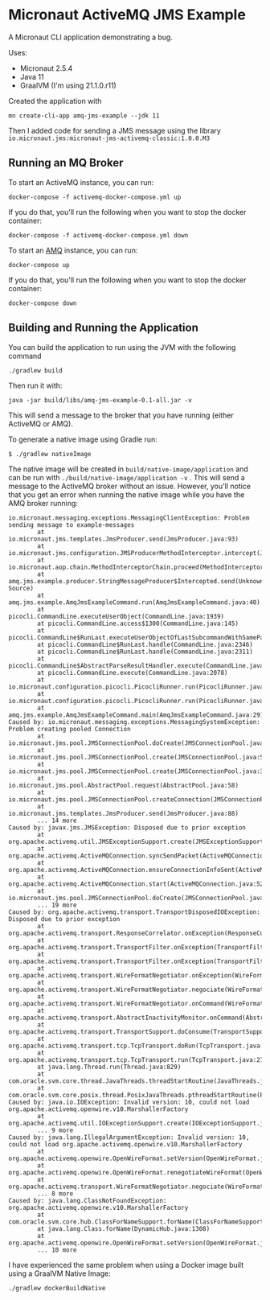 # Micronaut ActiveMQ JMS Example

A Micronaut CLI application demonstrating a bug.

Uses:
* Micronaut 2.5.4
* Java 11
* GraalVM (I'm using 21.1.0.r11)

Created the application with

    mn create-cli-app amq-jms-example --jdk 11

Then I added code for sending a JMS message using the library `io.micronaut.jms:micronaut-jms-activemq-classic:1.0.0.M3`

## Running an MQ Broker

To start an ActiveMQ instance, you can run:

    docker-compose -f activemq-docker-compose.yml up

If you do that, you'll run the following when you want to stop the docker container:

    docker-compose -f activemq-docker-compose.yml down

To start an [AMQ](https://developers.redhat.com/products/amq/overview) instance, you can run:

    docker-compose up

If you do that, you'll run the following when you want to stop the docker container:

    docker-compose down

## Building and Running the Application

You can build the application to run using the JVM with the following command
```bash
./gradlew build
```

Then run it with:

    java -jar build/libs/amq-jms-example-0.1-all.jar -v

This will send a message to the broker that you have running (either ActiveMQ or AMQ).

To generate a native image using Gradle run:

    $ ./gradlew nativeImage

The native image will be created in `build/native-image/application` and can be run with `./build/native-image/application -v` .
This will send a message to the ActiveMQ broker without an issue. 
However, you'll notice that you get an error when running the native image while you have the AMQ broker running:

```
io.micronaut.messaging.exceptions.MessagingClientException: Problem sending message to example-messages
        at io.micronaut.jms.templates.JmsProducer.send(JmsProducer.java:93)
        at io.micronaut.jms.configuration.JMSProducerMethodInterceptor.intercept(JMSProducerMethodInterceptor.java:117)
        at io.micronaut.aop.chain.MethodInterceptorChain.proceed(MethodInterceptorChain.java:96)
        at amq.jms.example.producer.StringMessageProducer$Intercepted.send(Unknown Source)
        at amq.jms.example.AmqJmsExampleCommand.run(AmqJmsExampleCommand.java:40)
        at picocli.CommandLine.executeUserObject(CommandLine.java:1939)
        at picocli.CommandLine.access$1300(CommandLine.java:145)
        at picocli.CommandLine$RunLast.executeUserObjectOfLastSubcommandWithSameParent(CommandLine.java:2352)
        at picocli.CommandLine$RunLast.handle(CommandLine.java:2346)
        at picocli.CommandLine$RunLast.handle(CommandLine.java:2311)
        at picocli.CommandLine$AbstractParseResultHandler.execute(CommandLine.java:2179)
        at picocli.CommandLine.execute(CommandLine.java:2078)
        at io.micronaut.configuration.picocli.PicocliRunner.run(PicocliRunner.java:137)
        at io.micronaut.configuration.picocli.PicocliRunner.run(PicocliRunner.java:114)
        at amq.jms.example.AmqJmsExampleCommand.main(AmqJmsExampleCommand.java:29)
Caused by: io.micronaut.messaging.exceptions.MessagingSystemException: Problem creating pooled Connection
        at io.micronaut.jms.pool.JMSConnectionPool.doCreate(JMSConnectionPool.java:53)
        at io.micronaut.jms.pool.JMSConnectionPool.create(JMSConnectionPool.java:59)
        at io.micronaut.jms.pool.JMSConnectionPool.create(JMSConnectionPool.java:33)
        at io.micronaut.jms.pool.AbstractPool.request(AbstractPool.java:58)
        at io.micronaut.jms.pool.JMSConnectionPool.createConnection(JMSConnectionPool.java:73)
        at io.micronaut.jms.templates.JmsProducer.send(JmsProducer.java:88)
        ... 14 more
Caused by: javax.jms.JMSException: Disposed due to prior exception
        at org.apache.activemq.util.JMSExceptionSupport.create(JMSExceptionSupport.java:54)
        at org.apache.activemq.ActiveMQConnection.syncSendPacket(ActiveMQConnection.java:1403)
        at org.apache.activemq.ActiveMQConnection.ensureConnectionInfoSent(ActiveMQConnection.java:1486)
        at org.apache.activemq.ActiveMQConnection.start(ActiveMQConnection.java:527)
        at io.micronaut.jms.pool.JMSConnectionPool.doCreate(JMSConnectionPool.java:50)
        ... 19 more
Caused by: org.apache.activemq.transport.TransportDisposedIOException: Disposed due to prior exception
        at org.apache.activemq.transport.ResponseCorrelator.onException(ResponseCorrelator.java:125)
        at org.apache.activemq.transport.TransportFilter.onException(TransportFilter.java:114)
        at org.apache.activemq.transport.TransportFilter.onException(TransportFilter.java:114)
        at org.apache.activemq.transport.WireFormatNegotiator.onException(WireFormatNegotiator.java:173)
        at org.apache.activemq.transport.WireFormatNegotiator.negociate(WireFormatNegotiator.java:161)
        at org.apache.activemq.transport.WireFormatNegotiator.onCommand(WireFormatNegotiator.java:123)
        at org.apache.activemq.transport.AbstractInactivityMonitor.onCommand(AbstractInactivityMonitor.java:301)
        at org.apache.activemq.transport.TransportSupport.doConsume(TransportSupport.java:83)
        at org.apache.activemq.transport.tcp.TcpTransport.doRun(TcpTransport.java:233)
        at org.apache.activemq.transport.tcp.TcpTransport.run(TcpTransport.java:215)
        at java.lang.Thread.run(Thread.java:829)
        at com.oracle.svm.core.thread.JavaThreads.threadStartRoutine(JavaThreads.java:553)
        at com.oracle.svm.core.posix.thread.PosixJavaThreads.pthreadStartRoutine(PosixJavaThreads.java:192)
Caused by: java.io.IOException: Invalid version: 10, could not load org.apache.activemq.openwire.v10.MarshallerFactory
        at org.apache.activemq.util.IOExceptionSupport.create(IOExceptionSupport.java:46)
        ... 9 more
Caused by: java.lang.IllegalArgumentException: Invalid version: 10, could not load org.apache.activemq.openwire.v10.MarshallerFactory
        at org.apache.activemq.openwire.OpenWireFormat.setVersion(OpenWireFormat.java:335)
        at org.apache.activemq.openwire.OpenWireFormat.renegotiateWireFormat(OpenWireFormat.java:614)
        at org.apache.activemq.transport.WireFormatNegotiator.negociate(WireFormatNegotiator.java:145)
        ... 8 more
Caused by: java.lang.ClassNotFoundException: org.apache.activemq.openwire.v10.MarshallerFactory
        at com.oracle.svm.core.hub.ClassForNameSupport.forName(ClassForNameSupport.java:64)
        at java.lang.Class.forName(DynamicHub.java:1308)
        at org.apache.activemq.openwire.OpenWireFormat.setVersion(OpenWireFormat.java:333)
        ... 10 more
```

I have experienced the same problem when using a Docker image built using a GraalVM Native Image:

    ./gradlew dockerBuildNative
